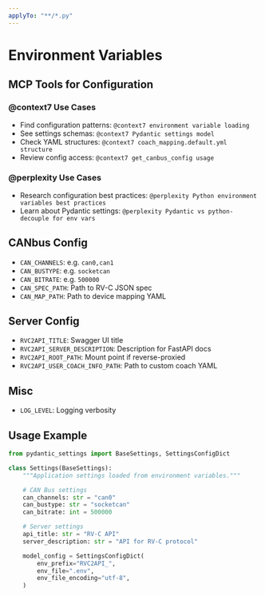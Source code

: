 ```yaml
---
applyTo: "**/*.py"
---
```


# Environment Variables

## MCP Tools for Configuration

### @context7 Use Cases
- Find configuration patterns: `@context7 environment variable loading`
- See settings schemas: `@context7 Pydantic settings model`
- Check YAML structures: `@context7 coach_mapping.default.yml structure`
- Review config access: `@context7 get_canbus_config usage`

### @perplexity Use Cases
- Research configuration best practices: `@perplexity Python environment variables best practices`
- Learn about Pydantic settings: `@perplexity Pydantic vs python-decouple for env vars`

## CANbus Config
- `CAN_CHANNELS`: e.g. `can0,can1`
- `CAN_BUSTYPE`: e.g. `socketcan`
- `CAN_BITRATE`: e.g. `500000`
- `CAN_SPEC_PATH`: Path to RV-C JSON spec
- `CAN_MAP_PATH`: Path to device mapping YAML

## Server Config
- `RVC2API_TITLE`: Swagger UI title
- `RVC2API_SERVER_DESCRIPTION`: Description for FastAPI docs
- `RVC2API_ROOT_PATH`: Mount point if reverse-proxied
- `RVC2API_USER_COACH_INFO_PATH`: Path to custom coach YAML

## Misc
- `LOG_LEVEL`: Logging verbosity

## Usage Example

```python
from pydantic_settings import BaseSettings, SettingsConfigDict

class Settings(BaseSettings):
    """Application settings loaded from environment variables."""

    # CAN Bus settings
    can_channels: str = "can0"
    can_bustype: str = "socketcan"
    can_bitrate: int = 500000

    # Server settings
    api_title: str = "RV-C API"
    server_description: str = "API for RV-C protocol"

    model_config = SettingsConfigDict(
        env_prefix="RVC2API_",
        env_file=".env",
        env_file_encoding="utf-8",
    )
```
